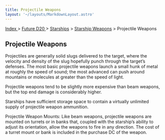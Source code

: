 ```yaml
---
title: Projectile Weapons
layout: '~/layouts/MarkdownLayout.astro'
---
```


[ Index ](/) > [ Future D20 ](/future.d20.srd) > [Starships](/future.d20.srd/starships) > [Starship Weapons](/future.d20.srd/starships/starship) > Projectile Weapons

## Projectile Weapons

Projectiles are generally solid slugs delivered to the target, where the
velocity and density of the slug hopefully punch through the target’s
defenses. The most basic projectile weapons launch a small hunk of metal at
roughly the speed of sound; the most advanced can push around mountains or
molecules at greater than the speed of light.

Projectile weapons tend to be slightly more expensive than beam weapons, but
the top end damage is considerably higher.

Starships have sufficient storage space to contain a virtually unlimited
supply of projectile weapon ammunition.

Projectile Weapon Mounts: Like beam weapons, projectile weapons are mounted on
turrets or in banks that, coupled with the starship’s ability to adjust its
orientation, allow the weapons to fire in any direction. The cost of a turret
mount or bank is included in the purchase DC of the weapon.

